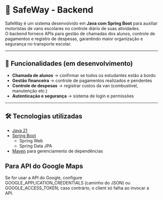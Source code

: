 # 🚐 SafeWay - Backend

SafeWay é um sistema desenvolvido em **Java com Spring Boot** para auxiliar motoristas de vans escolares no controle diário de suas atividades.  
O backend fornece APIs para gestão de chamadas dos alunos, controle de pagamentos e registro de despesas, garantindo maior organização e segurança no transporte escolar.

---

## 📌 Funcionalidades (em desenvolvimento)

- **Chamada de alunos** → confirmar se todos os estudantes estão a bordo
- **Gestão financeira** → controle de pagamentos realizados e pendentes
- **Controle de despesas** → registrar custos da van (combustível, manutenção etc.)
- **Autenticação e segurança** → sistema de login e permissões

---

## 🛠️ Tecnologias utilizadas

- [Java 21](https://www.oracle.com/java/)
- [Spring Boot](https://spring.io/projects/spring-boot)
    - Spring Web
    - Spring Data JPA
- [Maven](https://maven.apache.org/) para gerenciamento de dependências

## Para API do Google Maps
Se for usar a API do Google, configure GOOGLE_APPLICATION_CREDENTIALS (caminho do JSON) ou GOOGLE_ACCESS_TOKEN; caso contrário, o client só falha ao invocar a API.
